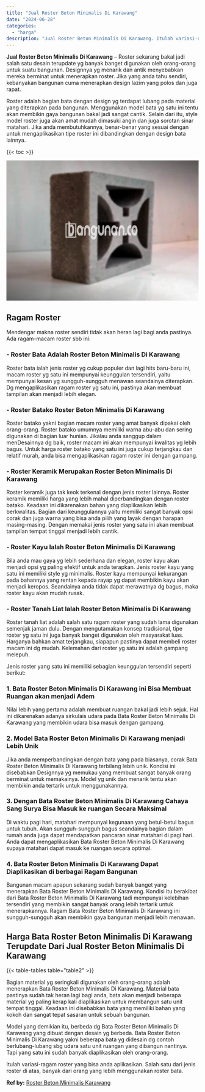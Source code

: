 ```yaml
---
title: "Jual Roster Beton Minimalis Di Karawang"
date: "2024-06-28"
categories: 
  - "harga"
description: "Jual Roster Beton Minimalis Di Karawang. Itulah variasi-ragam roster yang bisa anda aplikasikan. Salah satu dari jenis roster di atas, banyak dari orang yang..."
---
```


**Jual Roster Beton Minimalis Di Karawang** – Roster sekarang bakal jadi salah satu desain terupdate yg banyak banget digunakan oleh orang-orang untuk suatu bangunan. Designnya yg menarik dan antik menyebabkan mereka berminat untuk menerapkan roster. Jika yang anda tahu sendiri, kebanyakan bangunan cuma menerapkan design lazim yang polos dan juga rapat.

Roster adalah bagian bata dengan design yg terdapat lubang pada material yang diterapkan pada bangunan. Menggunakan model bata yg satu ini tentu akan membikin gaya bangunan bakal jadi sangat cantik. Selain dari itu, style model roster juga akan amat mudah dimasuki angin dan juga sorotan sinar matahari. Jika anda membutuhkannya, benar-benar yang sesuai dengan untuk mengaplikasikan tipe roster ini dibandingkan dengan design bata lainnya.

{{< toc >}}

![Jual Roster Beton Minimalis Di Karawang](/images/bata-roster-minimalis-25.png)

## Ragam Roster

Mendengar makna roster sendiri tidak akan heran lagi bagi anda pastinya. Ada ragam-macam roster sbb ini:

### \- Roster Bata Adalah Roster Beton Minimalis Di Karawang

Roster bata ialah jenis roster yg cukup populer dan lagi hits baru-baru ini, macam roster yg satu ini mempunyai keunggulan tersendiri, yaitu mempunyai kesan yg sungguh-sungguh menawan seandainya diterapkan. Dg mengaplikasikan ragam roster yg satu ini, pastinya akan membuat tampilan akan menjadi lebih elegan.

### \- Roster Batako Roster Beton Minimalis Di Karawang

Roster batako yakni bagian macam roster yang amat banyak dipakai oleh orang-orang. Roster batako umumnya memiliki warna abu-abu dan sering digunakan di bagian luar hunian. Jikalau anda sanggup dalam menDesainnya dg baik, roster macam ini akan mempunyai kwalitas yg lebih bagus. Untuk harga roster batako yang satu ini juga cukup terjangkau dan relatif murah, anda bisa mengaplikasikan ragam roster ini dengan gampang.

### \- Roster Keramik Merupakan Roster Beton Minimalis Di Karawang

Roster keramik juga tak keok terkenal dengan jenis roster lainnya. Roster keramik memiliki harga yang lebih mahal diperbandingkan dengan roster batako. Keadaan ini dikarenakan bahan yang diaplikasikan lebih berkwalitas. Bagian dari keunggulannya yaitu memiliki sangat banyak opsi corak dan juga warna yang bisa anda pilih yang layak dengan harapan masing-masing. Dengan memakai jenis roster yang satu ini akan membuat tampilan tempat tinggal menjadi lebih cantik.

### \- Roster Kayu Ialah Roster Beton Minimalis Di Karawang

Bila anda mau gaya yg lebih sederhana dan elegan, roster kayu akan menjadi opsi yg paling efektif untuk anda terapkan. Jenis roster kayu yang satu ini memiliki style yg minimalis. Roster kayu mempunyai kekurangan pada bahannya yang rentan kepada rayap yg dapat membikin kayu akan menjadi keropos. Seandainya anda tidak dapat merawatnya dg bagus, maka roster kayu akan mudah rusak.

### \- Roster Tanah Liat Ialah Roster Beton Minimalis Di Karawang

Roster tanah liat adalah salah satu ragam roster yang sudah lama digunakan semenjak jaman dulu. Dengan mengutamakan konsep tradisional, tipe roster yg satu ini juga banyak banget digunakan oleh masyarakat luas. Harganya bahkan amat terjangkau, siapapun pastinya dapat membeli roster macam ini dg mudah. Kelemahan dari roster yg satu ini adalah gampang melepuh.

Jenis roster yang satu ini memiliki sebagian keunggulan tersendiri seperti berikut:

### 1\. Bata Roster Beton Minimalis Di Karawang ini Bisa Membuat Ruangan akan menjadi Adem

Nilai lebih yang pertama adalah membuat ruangan bakal jadi lebih sejuk. Hal ini dikarenakan adanya sirkulais udara pada Bata Roster Beton Minimalis Di Karawang yang membikin udara bisa masuk dengan gampang.

### 2\. Model Bata Roster Beton Minimalis Di Karawang menjadi Lebih Unik

Jika anda memperbandingkan dengan bata yang pada biasanya, corak Bata Roster Beton Minimalis Di Karawang terbilang lebih unik. Kondisi ini disebabkan Designnya yg memukau yang membuat sangat banyak orang berminat untuk memakainya. Model yg unik dan menarik tentu akan membikin anda tertarik untuk menggunakannya.

### 3\. Dengan Bata Roster Beton Minimalis Di Karawang Cahaya Sang Surya Bisa Masuk ke ruangan Secara Maksimal

Di waktu pagi hari, matahari mempunyai kegunaan yang betul-betul bagus untuk tubuh. Akan sungguh-sungguh bagus seandainya bagian dalam rumah anda juga dapat mendapatkan pancaran sinar matahari di pagi hari. Anda dapat mengaplikasikan Bata Roster Beton Minimalis Di Karawang supaya matahari dapat masuk ke ruangan secara optimal.

### 4\. Bata Roster Beton Minimalis Di Karawang Dapat Diaplikasikan di berbagai Ragam Bangunan

Bangunan macam apapun sekarang sudah banyak banget yang menerapkan Bata Roster Beton Minimalis Di Karawang. Kondisi itu berakibat dari Bata Roster Beton Minimalis Di Karawang tadi mempunyai kelebihan tersendiri yang membikin sangat banyak orang lebih tertarik untuk menerapkannya. Ragam Bata Roster Beton Minimalis Di Karawang ini sungguh-sungguh akan membikin gaya bangunan menjadi lebih menawan.

## Harga Bata Roster Beton Minimalis Di Karawang Terupdate Dari Jual Roster Beton Minimalis Di Karawang

{{< table-tables table="table2" >}}

Bagian material yg seringkali digunakan oleh orang-orang adalah menerapkan Bata Roster Beton Minimalis Di Karawang. Material bata pastinya sudah tak heran lagi bagi anda, bata akan menjadi beberapa material yg paling kerap kali diaplikasikan untuk membangun satu unit tempat tinggal. Keadaan ini disebabkan bata yang memiliki bahan yang kokoh dan sangat tepat sasaran untuk sebuah bangunan.

Model yang demikian itu, berbeda dg Bata Roster Beton Minimalis Di Karawang yang dibuat dengan desain yg berbeda. Bata Roster Beton Minimalis Di Karawang yakni beberapa bata yg didesain dg contoh berlubang-lubang sbg udara satu unit ruangan yang dibangun nantinya. Tapi yang satu ini sudah banyak diaplikasikan oleh orang-orang.

Itulah variasi-ragam roster yang bisa anda aplikasikan. Salah satu dari jenis roster di atas, banyak dari orang yang lebih menggunakan roster bata.

**Ref by:** [Roster Beton Minimalis Karawang](https://id.wikipedia.org/wiki/Roster)
